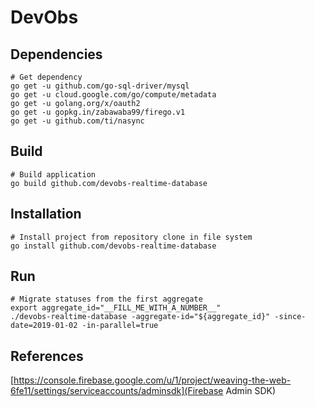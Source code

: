 # DevObs

## Dependencies

```
# Get dependency
go get -u github.com/go-sql-driver/mysql
go get -u cloud.google.com/go/compute/metadata
go get -u golang.org/x/oauth2
go get -u gopkg.in/zabawaba99/firego.v1
go get -u github.com/ti/nasync
```

## Build


```
# Build application
go build github.com/devobs-realtime-database
```

## Installation

```
# Install project from repository clone in file system
go install github.com/devobs-realtime-database
```

## Run

```
# Migrate statuses from the first aggregate
export aggregate_id="__FILL_ME_WITH_A_NUMBER__"
./devobs-realtime-database -aggregate-id="${aggregate_id}" -since-date=2019-01-02 -in-parallel=true
```

## References

[https://console.firebase.google.com/u/1/project/weaving-the-web-6fe11/settings/serviceaccounts/adminsdk](Firebase Admin SDK)
